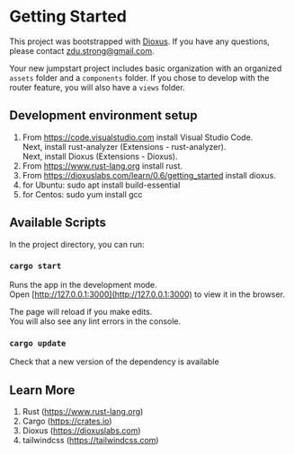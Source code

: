 # Getting Started

This project was bootstrapped with [Dioxus](https://dioxuslabs.com). If you have any questions, please contact zdu.strong@gmail.com.<br/>

Your new jumpstart project includes basic organization with an organized `assets` folder and a `components` folder.
If you chose to develop with the router feature, you will also have a `views` folder.

## Development environment setup
1. From https://code.visualstudio.com install Visual Studio Code.<br/>
   Next, install rust-analyzer (Extensions - rust-analyzer).<br/>
   Next, install Dioxus (Extensions - Dioxus).<br/>
2. From https://www.rust-lang.org install rust.<br/>
3. From https://dioxuslabs.com/learn/0.6/getting_started install dioxus.<br/>
4. for Ubuntu: sudo apt install build-essential<br/>
5. for Centos: sudo yum install gcc<br/>

## Available Scripts

In the project directory, you can run:<br/>

### `cargo start`

Runs the app in the development mode.<br/>
Open [http://127.0.0.1:3000](http://127.0.0.1:3000) to view it in the browser.<br/>

The page will reload if you make edits.<br/>
You will also see any lint errors in the console.<br/>

### `cargo update`

Check that a new version of the dependency is available<br/>

## Learn More

1. Rust (https://www.rust-lang.org)<br/>
2. Cargo (https://crates.io)<br/>
3. Dioxus (https://dioxuslabs.com)<br/>
4. tailwindcss (https://tailwindcss.com)<br/>
